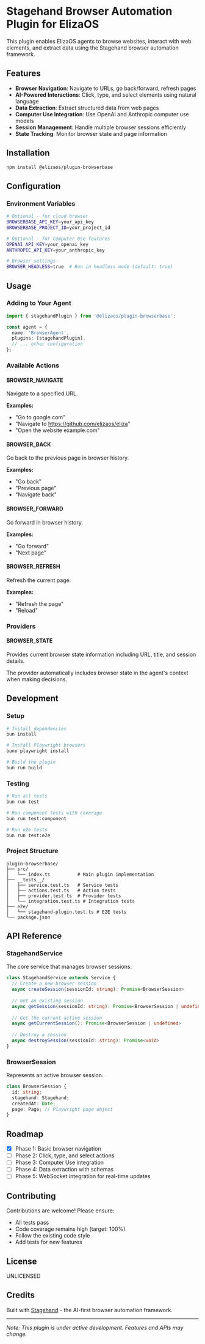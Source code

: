 # Stagehand Browser Automation Plugin for ElizaOS

This plugin enables ElizaOS agents to browse websites, interact with web elements, and extract data using the Stagehand browser automation framework.

## Features

- **Browser Navigation**: Navigate to URLs, go back/forward, refresh pages
- **AI-Powered Interactions**: Click, type, and select elements using natural language
- **Data Extraction**: Extract structured data from web pages
- **Computer Use Integration**: Use OpenAI and Anthropic computer use models
- **Session Management**: Handle multiple browser sessions efficiently
- **State Tracking**: Monitor browser state and page information

## Installation

```bash
npm install @elizaos/plugin-browserbase
```

## Configuration

### Environment Variables

```bash
# Optional - for cloud browser
BROWSERBASE_API_KEY=your_api_key
BROWSERBASE_PROJECT_ID=your_project_id

# Optional - for Computer Use features
OPENAI_API_KEY=your_openai_key
ANTHROPIC_API_KEY=your_anthropic_key

# Browser settings
BROWSER_HEADLESS=true  # Run in headless mode (default: true)
```

## Usage

### Adding to Your Agent

```typescript
import { stagehandPlugin } from '@elizaos/plugin-browserbase';

const agent = {
  name: 'BrowserAgent',
  plugins: [stagehandPlugin],
  // ... other configuration
};
```

### Available Actions

#### BROWSER_NAVIGATE
Navigate to a specified URL.

**Examples:**
- "Go to google.com"
- "Navigate to https://github.com/elizaos/eliza"
- "Open the website example.com"

#### BROWSER_BACK
Go back to the previous page in browser history.

**Examples:**
- "Go back"
- "Previous page"
- "Navigate back"

#### BROWSER_FORWARD
Go forward in browser history.

**Examples:**
- "Go forward"
- "Next page"

#### BROWSER_REFRESH
Refresh the current page.

**Examples:**
- "Refresh the page"
- "Reload"

### Providers

#### BROWSER_STATE
Provides current browser state information including URL, title, and session details.

The provider automatically includes browser state in the agent's context when making decisions.

## Development

### Setup

```bash
# Install dependencies
bun install

# Install Playwright browsers
bunx playwright install

# Build the plugin
bun run build
```

### Testing

   ```bash
   # Run all tests
bun run test

# Run component tests with coverage
bun run test:component

# Run e2e tests
bun run test:e2e
```

### Project Structure

```
plugin-browserbase/
├── src/
│   └── index.ts          # Main plugin implementation
├── __tests__/
│   ├── service.test.ts   # Service tests
│   ├── actions.test.ts   # Action tests
│   ├── provider.test.ts  # Provider tests
│   └── integration.test.ts # Integration tests
├── e2e/
│   └── stagehand-plugin.test.ts # E2E tests
└── package.json
```

## API Reference

### StagehandService

The core service that manages browser sessions.

```typescript
class StagehandService extends Service {
  // Create a new browser session
  async createSession(sessionId: string): Promise<BrowserSession>
  
  // Get an existing session
  async getSession(sessionId: string): Promise<BrowserSession | undefined>
  
  // Get the current active session
  async getCurrentSession(): Promise<BrowserSession | undefined>
  
  // Destroy a session
  async destroySession(sessionId: string): Promise<void>
}
```

### BrowserSession

Represents an active browser session.

```typescript
class BrowserSession {
  id: string;
  stagehand: Stagehand;
  createdAt: Date;
  page: Page; // Playwright page object
}
```

## Roadmap

- [x] Phase 1: Basic browser navigation
- [ ] Phase 2: Click, type, and select actions
- [ ] Phase 3: Computer Use integration
- [ ] Phase 4: Data extraction with schemas
- [ ] Phase 5: WebSocket integration for real-time updates

## Contributing

Contributions are welcome! Please ensure:
- All tests pass
- Code coverage remains high (target: 100%)
- Follow the existing code style
- Add tests for new features

## License

UNLICENSED

## Credits

Built with [Stagehand](https://github.com/browserbase/stagehand) - the AI-first browser automation framework.

---

*Note: This plugin is under active development. Features and APIs may change.*
